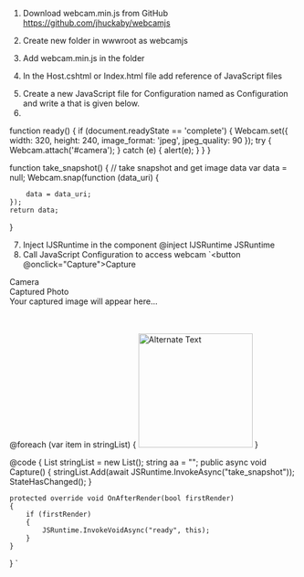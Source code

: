 1.	Download webcam.min.js from GitHub
https://github.com/jhuckaby/webcamjs

2.	Create new folder in wwwroot as webcamjs
3.	Add webcam.min.js in the folder

4.	In the Host.cshtml or Index.html file add reference of JavaScript files
<script type="text/javascript" src="~/webcamjs/webcam.min.js"></script>
<script src="~/webcamjs/ Configuration.js"></script>

5.	Create a new JavaScript file for Configuration named as Configuration and write a that is given below.
6.	
function ready() {
	if (document.readyState == 'complete') {
		Webcam.set({
			width: 320,
			height: 240,
			image_format: 'jpeg',
			jpeg_quality: 90
		});
		try {
			Webcam.attach('#camera');
		} catch (e) {
			alert(e);
		}
	}
}

function take_snapshot() {
	// take snapshot and get image data
	var data = null;
	Webcam.snap(function (data_uri) {
		
		data = data_uri;
	});
	return data; 
}

7.	Inject IJSRuntime in the component
@inject IJSRuntime JSRuntime
8.	Call JavaScript Configuration to access webcam
`<button @onclick="Capture">Capture</button>

<div class="col-md-2"></div>
<div class="col-md-4">
    <div class="panel panel-default">
        <div class="panel-heading">Camera</div>
        <div class="panel-body">
            <div id="camera"></div>
            <!-- A button for taking snaps -->
        </div>
    </div>
</div>
<div class="col-md-4">
    <div class="panel panel-default">
        <div class="panel-heading">Captured Photo</div>
        <div class="panel-body">
            <div id="results">Your captured image will appear here...</div>
        </div>
        <br />
        <br />
    </div>
</div>

@foreach (var item in stringList)
{
    <img src="@item" alt="Alternate Text" width="200px;" height="200px;" />
}



@code
{
    List<string> stringList = new List<string>();
    string aa = "";
    public async void Capture()
    {
        stringList.Add(await JSRuntime.InvokeAsync<string>("take_snapshot"));
        StateHasChanged();
    }

    protected override void OnAfterRender(bool firstRender)
    {
        if (firstRender)
        {
            JSRuntime.InvokeVoidAsync("ready", this);
        }
    }
}
`


